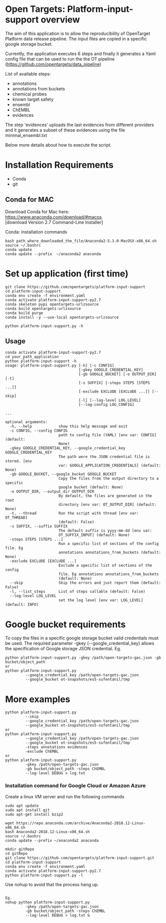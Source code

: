 # Open Targets: Platform-input-support overview
The aim of this application is to allow the reproducibility of OpenTarget Platform data release pipeline.
The input files are copied in a specific google storage bucket.

Currently, the application executes 6 steps and finally it generates a Yaml config file that can be used to run the 
the OT pipeline (https://github.com/opentargets/data_pipeline)

List of available steps:
- annotations
- annotations from buckets
- chemical probes
- known target safety
- ensembl
- ChEMBL 
- evidences

The step 'evidences' uploads the last evidences from different providers and it generates a subset of these evidences using the file minimal_ensembl.txt

Below more details about how to execute the script.

# Installation Requirements
* Conda
* git

## Conda for MAC
Download Conda for Mac here: <br>
 https://www.anaconda.com/download/#macos. <br>
[download Version 2.7 Command-Line Installer]

Conda: installation commands
```
bash path_where_downloaded_the_file/Anaconda2-5.3.0-MacOSX-x86_64.sh
source ~/.bashrc
conda update
conda update --prefix  ~/anaconda2 anaconda
```

# Set up application (first time)
```
git clone https://github.com/opentargets/platform-input-support
cd platform-input-support
conda env create -f environment.yaml
conda activate platform-input-support-py2.7
conda skeleton pypi opentargets-urlzsource
conda build opentargets-urlzsource
conda build purge
conda install -y --use-local opentargets-urlzsource

python platform-input-support.py -h
```

## Usage

```
conda activate platform-input-support-py2.7
cd your_path_application
python platform-input-support -h
usage: platform-input-support.py [-h] [-c CONFIG]
                                 [-gkey GOOGLE_CREDENTIAL_KEY]
                                 [-gb GOOGLE_BUCKET] [-o OUTPUT_DIR] [-t]
                                 [-s SUFFIX] [-steps STEPS [STEPS ...]]
                                 [-exclude EXCLUDE [EXCLUDE ...]] [--skip]
                                 [-l] [--log-level LOG_LEVEL]
                                 [--log-config LOG_CONFIG]

...

optional arguments:
  -h, --help            show this help message and exit
  -c CONFIG, --config CONFIG
                        path to config file (YAML) [env var: CONFIG] (default:
                        None)
  -gkey GOOGLE_CREDENTIAL_KEY, --google_credential_key GOOGLE_CREDENTIAL_KEY
                        The path were the JSON credential file is stored. [env
                        var: GOOGLE_APPLICATION_CREDENTIALS] (default: None)
  -gb GOOGLE_BUCKET, --google_bucket GOOGLE_BUCKET
                        Copy the files from the output directory to a specific
                        google bucket (default: None)
  -o OUTPUT_DIR, --output_dir OUTPUT_DIR
                        By default, the files are generated in the root
                        directory [env var: OT_OUTPUT_DIR] (default: None)
  -t, --thread          Run the script with thread [env var: OT_THREAD]
                        (default: False)
  -s SUFFIX, --suffix SUFFIX
                        The default suffix is yyyy-mm-dd [env var:
                        OT_SUFFIX_INPUT] (default: None)
  -steps STEPS [STEPS ...]
                        Run a specific list of sections of the config file. Eg
                        annotations annotations_from_buckets (default: None)
  -exclude EXCLUDE [EXCLUDE ...]
                        Exclude a specific list of sections of the config
                        file. Eg annotations annotations_from_buckets
                        (default: None)
  --skip                Skip the errors and just report them (default: False)
  -l, --list_steps      List of steps callable (default: False)
  --log-level LOG_LEVEL
                        set the log level [env var: LOG_LEVEL] (default: INFO)

```


# Google bucket requirements
To copy the files in a specific google storage bucket valid credentials must be used.
The required parameter -gkey (--google_credential_key) allows the specification of Google storage JSON credential.
Eg.
```
python platform-input-support.py -gkey /path/open-targets-gac.json -gb bucket/object_path
or
python platform-input-support.py 
         --google_credential_key /path/open-targets-gac.json 
         --google_bucket ot-snapshots/es5-sufentanil/tmp
```

# More examples

```
python platform-input-support.py 
         --skip
         --google_credential_key /path/open-targets-gac.json 
         --google_bucket ot-snapshots/es5-sufentanil/tmp
or  
python platform-input-support.py 
         --google_credential_key /path/open-targets-gac.json 
         --google_bucket ot-snapshots/es5-sufentanil/tmp
         -steps annotations evidences
         -exclude ChEMBL
or
python platform-input-support.py 
         -gkey /path/open-targets-gac.json 
         -gb bucket/object_path -steps ChEMBL 
         --log-level DEBUG > log.txt 
```

### Installation command for Google Cloud or Amazon Azure
Create a linux VM server and run the following commands
```
sudo apt update
sudo apt install git
sudo apt-get install bzip2 
```
```
wget https://repo.anaconda.com/archive/Anaconda2-2018.12-Linux-x86_64.sh
bash Anaconda2-2018.12-Linux-x86_64.sh
source ~/.bashrc
conda update --prefix ~/anaconda2 anaconda
```

```
mkdir gitRepo
cd gitRepo
git clone https://github.com/opentargets/platform-input-support.git
cd platform-input-support
conda env create -f environment.yaml
conda activate platform-input-support-py2.7
python platform-input-support.py -l
```

Use nohup to avoid that the process hang up.

```nohup python platform-input-support.py [options] &

Eg.
nohup python platform-input-support.py 
         -gkey /path/open-targets-gac.json 
         -gb bucket/object_path -steps ChEMBL 
         --log-level DEBUG > log.txt &
```

